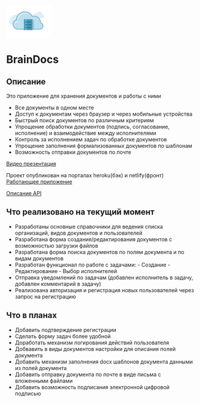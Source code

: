 ![This is an image](logo.png)
# BrainDocs

## Описание
Это приложение для хранения документов и работы с ними

- Все документы в одном месте
- Доступ к документам через браузер и через мобильные устройства
- Быстрый поиск документов по различным критериям
- Упрощение обработки документов (подпись, согласование, исполнение) и взаимодействие между исполнителями
- Контроль за исполнением задач по обработке документов
- Упрощение заполнения формализованных документов по шаблонам
- Возможность отправки документов по почте

[Видео презентация](https://disk.yandex.ru/i/yczE4gDZdMgwCA)

Проект опубликован на порталах heroku(бэк) и netlify(фронт)
[Работающее приложение](https://angry-noether-64357b.netlify.app/search-doc)

[Описание API](https://brain-docs.herokuapp.com/)

## Что реализовано на текущий момент

- Разработаны основные справочники для ведения списка организаций, видов документов и пользователей
- Разработана форма создания/редактирования документов с возможностью загрузки файлов
- Разработана форма поиска документов по полям документа и по видам документов
- Разработан функционал по работе с задачами:
      - Создание
      - Редактирование
      - Выбор исполнителей
- Отправка уведомлений по задачам (добавлен исполнитель в задачу, добавлен комментарий в задачу)
- Реализована авторизация и регистрация новых пользователей через запрос на регистрацию

## Что в планах

- Добавить подтверждение регистрации 
- Сделать форму задач более удобной
- Доработать механизм логирования действий пользователя
- Добвавить в виды документов настройки для описания полей документа
- Добавить механизм заполнения docx шаблонов документа данными из полей документа
- Добавить отправку документа по почте в виде письма с вложенными файлами
- Добавить возможность подписания электронной цифровой подписью

